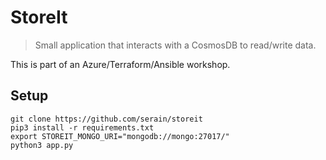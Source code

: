 # StoreIt

> Small application that interacts with a CosmosDB to read/write data.

This is part of an Azure/Terraform/Ansible workshop.

## Setup

```
git clone https://github.com/serain/storeit
pip3 install -r requirements.txt
export STOREIT_MONGO_URI="mongodb://mongo:27017/"
python3 app.py
```

